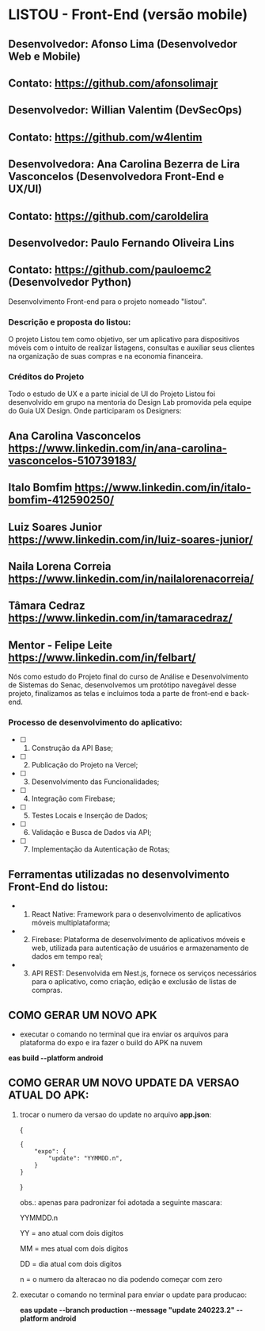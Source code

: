 # LISTOU - Front-End (versão mobile)

## Desenvolvedor: Afonso Lima (Desenvolvedor Web e Mobile)

## Contato: <https://github.com/afonsolimajr>

## Desenvolvedor: Willian Valentim (DevSecOps)

## Contato: <https://github.com/w4lentim>

## Desenvolvedora: Ana Carolina Bezerra de Lira Vasconcelos (Desenvolvedora Front-End e UX/UI)

## Contato: <https://github.com/caroldelira>

## Desenvolvedor: Paulo Fernando Oliveira Lins

## Contato: <https://github.com/pauloemc2> (Desenvolvedor Python)

Desenvolvimento Front-end para o projeto nomeado "listou".

### Descrição e proposta do listou:
O projeto Listou tem como objetivo, ser um aplicativo para dispositivos móveis com o intuito de realizar
listagens, consultas e auxiliar seus clientes na organização de suas compras e na economia financeira.

### Créditos do Projeto
Todo o estudo de UX e a parte inicial de UI do Projeto Listou foi desenvolvido em grupo na mentoria do Design Lab promovida pela equipe do Guia UX Design.
Onde participaram os Designers:

## Ana Carolina Vasconcelos <https://www.linkedin.com/in/ana-carolina-vasconcelos-510739183/>
## Italo Bomfim <https://www.linkedin.com/in/italo-bomfim-412590250/>
## Luiz Soares Junior <https://www.linkedin.com/in/luiz-soares-junior/>
## Naila Lorena Correia <https://www.linkedin.com/in/nailalorenacorreia/>
## Tâmara Cedraz <https://www.linkedin.com/in/tamaracedraz/>

## Mentor - Felipe Leite <https://www.linkedin.com/in/felbart/>

Nós como estudo do Projeto final do curso de Análise e Desenvolvimento de Sistemas do Senac, desenvolvemos um protótipo navegável desse projeto, finalizamos as telas e incluímos toda a parte de front-end e back-end. 

### Processo de desenvolvimento do aplicativo:
- [ ] 1. Construção da API Base;
- [ ] 2. Publicação do Projeto na Vercel;
- [ ] 3. Desenvolvimento das Funcionalidades;
- [ ] 4. Integração com Firebase;
- [ ] 5. Testes Locais e Inserção de Dados;
- [ ] 6. Validação e Busca de Dados via API;
- [ ] 7. Implementação da Autenticação de Rotas;

## Ferramentas utilizadas no desenvolvimento Front-End do listou:
- 1. React Native: Framework para o desenvolvimento de aplicativos móveis multiplataforma;
- 2. Firebase: Plataforma de desenvolvimento de aplicativos móveis e web, utilizada para autenticação de usuários e armazenamento de dados em tempo real;
- 3. API REST: Desenvolvida em Nest.js, fornece os serviços necessários para o aplicativo, como criação, edição e exclusão de listas de compras.

## COMO GERAR UM NOVO APK

- executar o comando no terminal que ira enviar os arquivos para plataforma do expo e ira fazer o build do APK na nuvem

**eas build --platform android**

## COMO GERAR UM NOVO UPDATE DA VERSAO ATUAL DO APK:

1.  trocar o numero da versao do update no arquivo **app.json**:

    {

        {
            "expo": {
                "update": "YYMMDD.n",
            }
        }

    }

    obs.: apenas para padronizar foi adotada a seguinte mascara:

    YYMMDD.n

    YY = ano atual com dois digitos

    MM = mes atual com dois digitos

    DD = dia atual com dois digitos

    n = o numero da alteracao no dia podendo começar com zero

2.  executar o comando no terminal para enviar o update para producao:

    **eas update --branch production --message "update 240223.2" --platform android**
